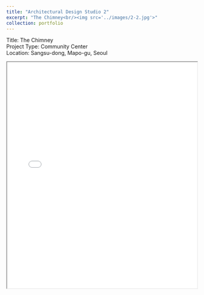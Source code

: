 ```yaml
---
title: "Architectural Design Studio 2"
excerpt: "The Chimney<br/><img src='../images/2-2.jpg'>"
collection: portfolio
---
```



Title: The Chimney  
Project Type: Community Center  
Location: Sangsu-dong, Mapo-gu, Seoul

<iframe src="/academicwebsite.github.io//files/final_2019143028_SIYOUNGYU-compressed.pdf" width="100%", height=600px></iframe>
